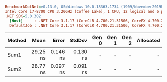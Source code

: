 ``` ini

BenchmarkDotNet=v0.13.0, OS=Windows 10.0.18363.1734 (1909/November2019Update/19H2)
Intel Core i7-8700 CPU 3.20GHz (Coffee Lake), 1 CPU, 12 logical and 6 physical cores
.NET SDK=5.0.302
  [Host]     : .NET Core 3.1.17 (CoreCLR 4.700.21.31506, CoreFX 4.700.21.31502), X64 RyuJIT
  DefaultJob : .NET Core 3.1.17 (CoreCLR 4.700.21.31506, CoreFX 4.700.21.31502), X64 RyuJIT


```
| Method |     Mean |    Error |   StdDev | Gen 0 | Gen 1 | Gen 2 | Allocated |
|------- |---------:|---------:|---------:|------:|------:|------:|----------:|
|   Sum1 | 29.25 ns | 0.146 ns | 0.130 ns |     - |     - |     - |         - |
|   Sum2 | 28.77 ns | 0.097 ns | 0.091 ns |     - |     - |     - |         - |
